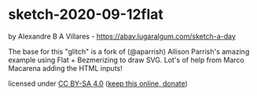 # sketch-2020-09-12flat
by Alexandre B A Villares - https://abav.lugaralgum.com/sketch-a-day

The base for this "glitch" is a fork of (@aparrish) Allison Parrish's amazing example using Flat + Bezmerizing to draw SVG. Lot's of help from Marco Macarena adding the HTML inputs!

licensed under <a rel="license" href="https://creativecommons.org/licenses/by-sa/4.0">CC BY-SA 4.0</a> (<a href="https://wise.com/pay/me/alexandrev562">keep this online, donate</a>)
